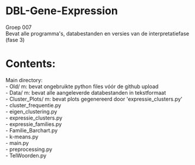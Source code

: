 # DBL-Gene-Expression
Groep 007<br>
Bevat alle programma's, databestanden en versies van de interpretatiefase (fase 3)

# Contents:
   Main directory:<br>
     - Old/ m: bevat ongebruikte python files vóór de github upload<br>
     - Data/ m: bevat alle aangeleverde databestanden in tekstformaat<br>
     - Cluster_Plots/ m: bevat plots gegenereerd door 'expressie_clusters.py'<br>
     - cluster_frequentie.py<br>
     - eigen_clustering.py<br>
     - expressie_clusters.py<br>
     - expressie_families.py<br>
     - Familie_Barchart.py<br>
     - k-means.py<br>
     - main.py<br>
     - preprocessing.py<br>
     - TelWoorden.py<br>
